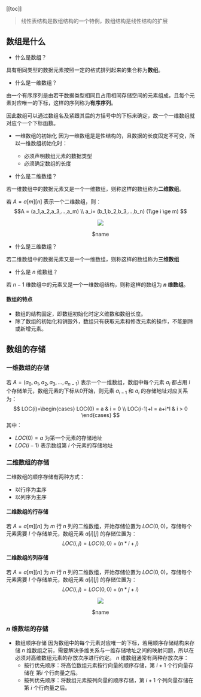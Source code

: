 [[toc]]
> 线性表结构是数组结构的一个特例，数组结构是线性结构的扩展
## 数组是什么
- 什么是数组？

具有相同类型的数据元素按照一定的格式排列起来的集合称为**数组**。

- 什么是一维数组？

由一个有序序列是由若干数据类型相同且占用相同存储空间的元素组成，且每个元素对应唯一的下标，这样的序列称为**有序序列**。

因此数组可以通过数组名及紧跟其后的方括号中的下标来确定，故一个一维数组就对应个一个下标函数。

- 一维数组的初始化
因为一维数组是是性结构的，且数据的长度固定不可变，所以一维数组初始化时：
  - 必须声明数组元素的数据类型
  - 必须确定数组的长度

- 什么是二维数组？

若一维数组中的数据元素又是一个一维数组，则称这样的数组称为**二维数组**。

若 $A = a[m][n]$ 表示一个二维数组，则：
$$A = (a_1,a_2,a_3,...,a_m) \\
a_i= (b_1,b_2,b_3,...,b_n) (1\ge i \ge m)
$$

  <div align="center">
      <img src="https://blog-review-notes.oss-cn-beijing.aliyuncs.com/algorithm/data-structures/_images/数组_二维数组图例.png">
      <p>$name</p>
  </div>
  
- 什么是三维数组？

若二维数组中的数据元素又是一个一维数组，则称这样的数组称为**三维数组**
  
- 什么是 $n$ 维数组？

若 $n-1$ 维数组中的元素又是一个一维数组结构，则称这样的数组为 **$n$ 维数组**。
   
#### 数组的特点
- 数组的结构固定，即数组初始化时定义维数和数组长度。
- 除了数组的初始化和销毁外，数组只有获取元素和修改元素的操作，不能删除或新增元素。
    
## 数组的存储
### 一维数组的存储
若 $A = (a_0,a_1,a_2,a_3,...,a_{n-1})$ 表示一个一维数组，数组中每个元素 $a_i$ 都占用 $l$ 个存储单元，数组元素的下标从0开始，则元素 $a_{i-1}$ 和 $a_{i}$
 的存储地址对应关系为：
$$ 
LOC(i)=\begin{cases}
LOC(0) = a & i = 0 \\
LOC(i-1)+l = a+i*l & i > 0 
\end{cases}
$$
其中：
- $LOC(0) = a$ 为第一个元素的存储地址
- $LOC(i-1)$ 表示数组第 $i$ 个元素的存储地址

### 二维数组的存储
二维数组的顺序存储有两种方式：
- 以行序为主序
- 以列序为主序

#### 二维数组的行存储
若 $A = a[m][n]$ 为 $m$ 行 $n$ 列的二维数组，开始存储位置为 $LOC(0,0)$，存储每个元素需要 $l$ 个存储单元，数组元素 $a[i][j]$ 的存储位置为：
$$LOC(i,j) = LOC(0,0) + (n * i + j)$$

#### 二维数组的列存储
若 $A = a[m][n]$ 为 $m$ 行 $n$ 列的二维数组，开始存储位置为 $LOC(0,0)$，存储每个元素需要 $l$ 个存储单元，数组元素 $a[i][j]$ 的存储位置为：
$$LOC(i,j) = LOC(0,0) + (n * j + i)$$

<div align="center">
    <img src="https://blog-review-notes.oss-cn-beijing.aliyuncs.com/algorithm/data-structures/_images/数组_二维数组的存储.png">
    <p>$name</p>
</div>

### $n$ 维数组的存储
- 数组顺序存储
因为数组中的每个元素对应唯一的下标，若用顺序存储结构来存储 $n$ 维数组之前，需要解决多维关系与一维存储地址之间的映射问题，所以在必须对高维数组元素的存放次序进行约定。
$n$ 维数组通常有两种存放次序：
  - 按行优先顺序：将高位数组元素按行向量的顺序存储，第 $i+1$ 个行向量存储在 第$i$ 个行向量之后。
  - 按列优先顺序：将数组元素按列向量的顺序存储，第 $i+1$ 个列向量存储在第 $i$ 个行向量之后。
 
 




